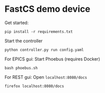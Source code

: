 # FastCS demo device

Get started:
```
pip install -r requirements.txt
```

Start the controller
```
python controller.py run config.yaml
```

For EPICS gui: Start Phoebus (requires Docker)
```
bash phoebus.sh
```

For REST gui: Open `localhost:8080/docs`
```
firefox localhost:8080/docs
```